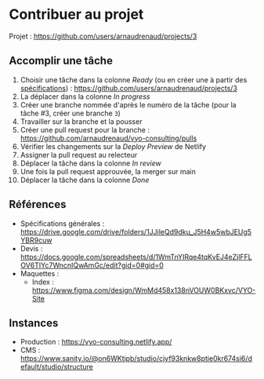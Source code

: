 # Contribuer au projet

Projet : https://github.com/users/arnaudrenaud/projects/3

## Accomplir une tâche

1. Choisir une tâche dans la colonne _Ready_ (ou en créer une à partir des [spécifications](#références)) : https://github.com/users/arnaudrenaud/projects/3
2. La déplacer dans la colonne _In progress_
3. Créer une branche nommée d'après le numéro de la tâche (pour la tâche #3, créer une branche `3`)
4. Travailler sur la branche et la pousser
5. Créer une pull request pour la branche : https://github.com/arnaudrenaud/vyo-consulting/pulls
6. Vérifier les changements sur la _Deploy Preview_ de Netlify
7. Assigner la pull request au relecteur
8. Déplacer la tâche dans la colonne _In review_
9. Une fois la pull request approuvée, la merger sur main
10. Déplacer la tâche dans la colonne _Done_

## Références

- Spécifications générales : https://drive.google.com/drive/folders/1JJileQd9dku_J5H4w5wbJEUg5YBR9cuw
- Devis : https://docs.google.com/spreadsheets/d/1WmTnYIRqe4tqKvEJ4eZjlFFLOV6TIYc7WncnIQwAmGc/edit?gid=0#gid=0
- Maquettes :
  - Index : https://www.figma.com/design/WmMd458x138nVOUW0BKxvc/VYO-Site

## Instances

- Production : https://vyo-consulting.netlify.app/
- CMS : https://www.sanity.io/@on6WKtipb/studio/cjyf93knkw8ptie0kr674si6/default/studio/structure
